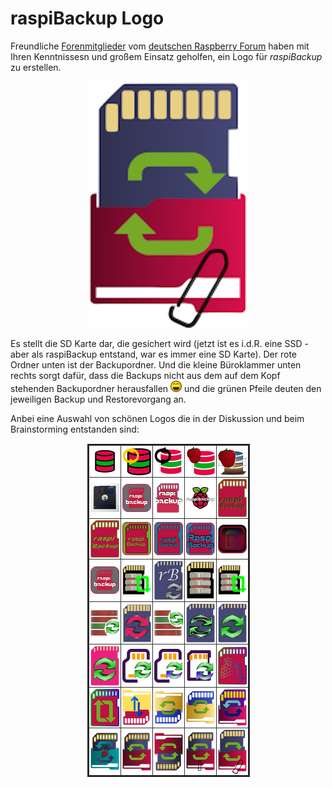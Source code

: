 # raspiBackup Logo


Freundliche [Forenmitglieder](https://forum-raspberrypi.de/forum/thread/59343-wer-hat-lust-und-zeit-ein-schoeneres-icon-fuer-den-raspibackup-installer-fuer-ub/) vom [deutschen Raspberry Forum](https://forum-raspberrypi.de/forum/) haben mit Ihren Kenntnissesn und großem Einsatz geholfen, ein Logo für *raspiBackup* zu erstellen.

<center>

![Icon rot blau final 256](images/icons/Icon_rot_blau_final_256.png)
</center>

Es stellt die SD Karte dar, die gesichert wird (jetzt ist es i.d.R. eine SSD -
aber als raspiBackup entstand, war es immer eine SD Karte). Der rote Ordner
unten ist der Backupordner. Und die kleine Büroklammer unten rechts sorgt dafür,
dass die Backups nicht aus dem auf dem Kopf stehenden Backupordner herausfallen
![laugh](images/icons/laugh.gif) und die grünen Pfeile deuten den jeweiligen Backup und Restorevorgang an.

Anbei eine Auswahl von schönen Logos die in der Diskussion und beim Brainstorming entstanden sind:

<center>

![Auswahl an Icons](images/icons/icon-collection.png)
</center>

[.status]: restructured
[.source]: https://www.linux-tips-and-tricks.de/de/raspibackupcategoried/653-raqspibackup-has-a-new-logo
[.source]: https://www.linux-tips-and-tricks.de/en/raspibackupcategorye/654-raspibackup-has-a-new-logo

